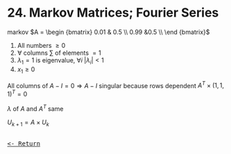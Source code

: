 # 24. Markov Matrices; Fourier Series

markov $A = \begin {bmatrix} 0.01 & 0.5 \\ 0.99 &0.5 \\ \end {bmatrix}$

1. All numbers $≥ 0$
2. $\forall$ columns $\sum$ of elements $= 1$
3. $\lambda_1 = 1$ is eigenvalue, $\forall i$  $|\lambda_i| < 1$
4. $x_1 \geq 0$

All columns of $A - I = 0 ⇒ A-I$ singular because rows dependent $A^T\times (1,1,1)^T = 0$

$\lambda$ of $A$ and $A^T$ same

$U_{k+1} = A\times U_k$

[<kbd><br><- Return<br></kbd>](../FinalPrep.md)
